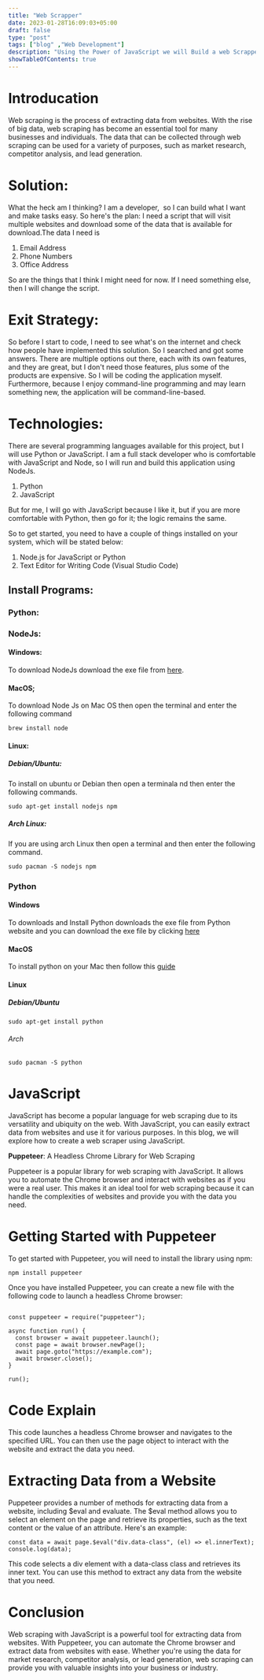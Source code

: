 ```yaml
---
title: "Web Scrapper"
date: 2023-01-28T16:09:03+05:00
draft: false
type: "post"
tags: ["blog" ,"Web Development"]
description: "Using the Power of JavaScript we will Build a web Scrapper to get some informations"
showTableOfContents: true
---
```



# Introducation
Web scraping is the process of extracting data from websites. With the rise of big data, web scraping has become an essential tool for many businesses and individuals. The data that can be collected through web scraping can be used for a variety of purposes, such as market research, competitor analysis, and lead generation.

# Solution:
What the heck am I thinking? I am a developer,  so I can build what I want and make tasks easy. So here's the plan: I need a script that will visit multiple websites and download some of the data that is available for download.The data I need is

1. Email Address
2. Phone Numbers
3. Office Address

So are the things that I think I might need for now. If I need something else, then I will change the script.

# Exit Strategy:
So before I start to code, I need to see what's on the internet and check how people have implemented this solution. So I searched and got some answers. There are multiple options out there, each with its own features, and they are great, but I don't need those features, plus some of the products are expensive. So I will be coding the application myself. Furthermore, because I enjoy command-line programming and may learn something new, the application will be command-line-based.


# Technologies:
There are several programming languages available for this project, but I will use Python or JavaScript. I am a full stack developer who is comfortable with JavaScript and Node, so I will run and build this application using NodeJs.

1. Python
2. JavaScript

But for me, I will go with JavaScript because I like it, but if you are more comfortable with Python, then go for it; the logic remains the same.

So to get started, you need to have a couple of things installed on your system, which will be stated below:

1. Node.js for JavaScript or Python
2. Text Editor for Writing Code (Visual Studio Code)

## Install Programs:

### Python: 

### NodeJs:
#### Windows: 
To download NodeJs download the exe file from [here](https://nodejs.org/en/download/current/).
#### MacOS;
To download Node Js on Mac OS then open the terminal and enter the following command
``` shell
brew install node
```
#### Linux:
##### Debian/Ubuntu:
To install on ubuntu or Debian then open a terminala nd then enter the following commands.
```shell
sudo apt-get install nodejs npm
```
##### Arch Linux:
If you are using arch Linux then open a terminal and then enter the following command.
```shell
sudo pacman -S nodejs npm
```

### Python
#### Windows
To downloads and Install Python downloads the exe file from Python website and you can download the exe file by clicking [here](https://www.python.org/downloads/)
#### MacOS
To install python on your Mac then follow this [guide](https://docs.brew.sh/Homebrew-and-Python)
#### Linux
##### Debian/Ubuntu
```shell
sudo apt-get install python
```
###### Arch
```shell
sudo pacman -S python
```

# JavaScript
JavaScript has become a popular language for web scraping due to its versatility and ubiquity on the web. With JavaScript, you can easily extract data from websites and use it for various purposes. In this blog, we will explore how to create a web scraper using JavaScript.

**Puppeteer**: A Headless Chrome Library for Web Scraping

Puppeteer is a popular library for web scraping with JavaScript. It allows you to automate the Chrome browser and interact with websites as if you were a real user. This makes it an ideal tool for web scraping because it can handle the complexities of websites and provide you with the data you need.

# Getting Started with Puppeteer

To get started with Puppeteer, you will need to install the library using npm:

``` node
npm install puppeteer
```
Once you have installed Puppeteer, you can create a new file with the following code to launch a headless Chrome browser:


```node

const puppeteer = require("puppeteer");

async function run() {
  const browser = await puppeteer.launch();
  const page = await browser.newPage();
  await page.goto("https://example.com");
  await browser.close();
}

run();
```
# Code Explain
This code launches a headless Chrome browser and navigates to the specified URL. You can then use the page object to interact with the website and extract the data you need.

# Extracting Data from a Website

Puppeteer provides a number of methods for extracting data from a website, including $eval and evaluate. The $eval method allows you to select an element on the page and retrieve its properties, such as the text content or the value of an attribute. Here's an example:


``` Node
const data = await page.$eval("div.data-class", (el) => el.innerText);
console.log(data);
```
This code selects a div element with a data-class class and retrieves its inner text. You can use this method to extract any data from the website that you need.

# Conclusion

Web scraping with JavaScript is a powerful tool for extracting data from websites. With Puppeteer, you can automate the Chrome browser and extract data from websites with ease. Whether you're using the data for market research, competitor analysis, or lead generation, web scraping can provide you with valuable insights into your business or industry.





<!-- # Introducation:
So, I have been working in the field of machine learning and web development for a while, and I am still looking for great options. To get more options, I need to see what is out there.

So to get what I want, I need to send emails and gather data so that I can apply for different jobs and see what's out there. So I need data, and I can get data by going to the multiple websites and applying one by one. It's hard, and I don't want to work like that.

# Solution:
What the heck am I thinking? I am a developer,  so I can build what I want and make tasks easy. So here's the plan: I need a script that will visit multiple websites and download some of the data that is available for download.The data I need is

1. Email Address
2. Phone Numbers
3. Office Address

So are the things that I think I might need for now. If I need something else, then I will change the script.

# Exit Strategy:
So before I start to code, I need to see what's on the internet and check how people have implemented this solution. So I searched and got some answers. There are multiple options out there, each with its own features, and they are great, but I don't need those features, plus some of the products are expensive. So I will be coding the application myself. Furthermore, because I enjoy command-line programming and may learn something new, the application will be command-line-based.

# Technologies:
There are several programming languages available for this project, but I will use Python or JavaScript. I am a full stack developer who is comfortable with JavaScript and Node, so I will run and build this application using NodeJs.

1. Python
2. JavaScript

But for me, I will go with JavaScript because I like it, but if you are more comfortable with Python, then go for it; the logic remains the same.

So to get started, you need to have a couple of things installed on your system, which will be stated below:

1. Node.js for JavaScript or Python
2. Text Editor for Writing Code (Visual Studio Code)

## Install Programs:

### Python: 

### NodeJs:
#### Windows: 
To download NodeJs download the exe file from [here](https://nodejs.org/en/download/current/).
#### MacOS;
To download Node Js on Mac OS then open the terminal and enter the following command
``` shell
brew install node
```
#### Linux:
##### Debian/Ubuntu:
To install on ubuntu or Debian then open a terminala nd then enter the following commands.
```shell
sudo apt-get install nodejs npm
```
##### Arch Linux:
If you are using arch Linux then open a terminal and then enter the following command.
```shell
sudo pacman -S nodejs npm
```

### Python
#### Windows
To downloads and Install Python downloads the exe file from Python website and you can download the exe file by clicking [here](https://www.python.org/downloads/)
#### MacOS
To install python on your Mac then follow this [guide](https://docs.brew.sh/Homebrew-and-Python)
#### Linux
##### Debian/Ubuntu
```shell
sudo apt-get install python
```
###### Arch
```shell
sudo pacman -S python
```

# A Web Scraper
So this is the main deal I will be designing a web scrapper, I will be hosting all of my code on [GitHub](https://github.com/rafay99-epic). The Job of this Web Scrapper is to get a couple of information from the given website and then store them in the form of json file pattern. The data will be stored in a variable for now but later it will saved in an excel shell, where it'll be stored.


So for this Project I will using **thee** npm packages and those packages are stated bellow:

1. Express
2. Axios
3. Cherio

## Whole Story:
So the entire process will be as follows: I will obtain website code, and once I have the code in HTML, I will search for specific things in that code, and once the entire website has been searched, I will store all the relative data into a variable.

All the data from the variable will be stored in the form of JSON, and then the JSON will be saved into the Excel sheet.

## Starting An NPM Project
### Crearing a Project
So in order to create a node application, you need to open your terminal and then enter the following command:
```shell
npm init
```
Once you have entered the command then You need to answer a couple questions about the project. Once you have answer the question then a packages.json file will be created. 
### Installing Package
Now we can start installing packages from npm.
#### Downloading Package: Express
So in order to create a node application, you need to open your terminal and then enter the following command:
```node
npm install express
```
#### Downloading Package: Cherio
So in order to create a node application, you need to open your terminal and then enter the following command:
```node
npm install cherio
```
#### Downloading Package: Axios
So in order to create a node application, you need to open your terminal and then enter the following command:
```node
npm install axios
```
### Creating Files:
Now we need to creat some javaScript files that will contain our code. So enter the following command into your terminal
```shell
touch index.js
```
Once this command is executed then a file will be created called **index.js**

### Coding time:
Now it's time to code the application.
```javascript
//Loading the express for application
const port= 5000;
const express = require("express");
const axios= require("axios");
const cherrio= require("cheerio");


// Using express for run the application
var app = express();

//The url of different website
const url= "https://www.pakistanlawsite.com/Login/MainPage";


//axio will get the html data from the url
axios(url)
        .then(respond =>{
              const html_code= respond.data
              console.log(html_code);
  });



app.listen(port,()=>{
    console.log("The server is running on port:" + port)
});


``` -->









